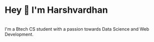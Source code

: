 <h1>Hey 👋 I'm Harshvardhan</h1> <br>
I'm a Btech CS student with a passion towards Data Science and Web Development.

<!---
Harshvardhan32/Harshvardhan32 is a ✨ special ✨ repository because its `README.md` (this file) appears on your GitHub profile.
You can click the Preview link to take a look at your changes.
--->
